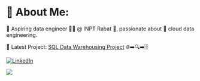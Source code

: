 # 💫 About Me:
👋 Aspiring data engineer 🧑‍💻 @ INPT Rabat 🏫, passionate about 🚀 cloud data engineering.<br>

🔭 Latest Project: [SQL Data Warehousing Project](https://github.com/yassineiscoding/dwh_project) 🌐➡️🔍➡️🗄️

[![LinkedIn](https://img.shields.io/badge/LinkedIn-%230077B5.svg?logo=linkedin&logoColor=white)](https://linkedin.com/in/yassine-el-badraoui) 

[![](https://visitcount.itsvg.in/api?id=yassineiscoding&icon=0&color=1)](https://visitcount.itsvg.in)

<!-- Proudly created with GPRM ( https://gprm.itsvg.in ) -->
